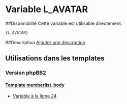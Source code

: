 # Variable L_AVATAR

##Disponibilité
Cette variable est utilisable directement.

```html
{L_AVATAR}
```

##Description
[Ajouter une description](https://fa-tvars.appspot.com/var/L_AVATAR)

## Utilisations dans les templates

### Version phpBB2

#### [Template memberlist_body](subsilver/memberlist_body.md#readme)
* [Variable &agrave; la ligne 24](../subsilver/memberlist_body.tpl#L24)